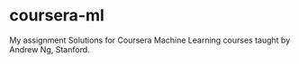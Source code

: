 # coursera-ml
My assignment Solutions for Coursera Machine Learning courses taught by Andrew Ng, Stanford.
